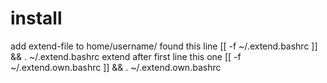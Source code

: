 # install

add extend-file to home/username/
found this line         [[ -f ~/.extend.bashrc ]] && . ~/.extend.bashrc
extend after first line this one [[ -f ~/.extend.own.bashrc ]] && . ~/.extend.own.bashrc
